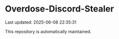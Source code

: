 # Overdose-Discord-Stealer

Last updated: 2025-06-08 22:35:31

This repository is automatically maintained.
